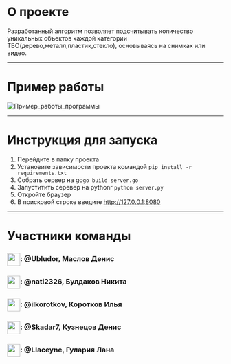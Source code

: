 # О проекте
Разработанный алгоритм позволяет подсчитывать количество уникальных объектов каждой категории ТБО(дерево,металл,пластик,стекло), основываясь на снимках или видео.

---

# Пример работы


![Пример_работы_программы]()

---

# Инструкция для запуска

1. Перейдите в папку проекта
2. Установите зависимости проекта командой ```pip install -r requirements.txt```
3. Собрать сервер на go```go build server.go```
4. Запуститить серевер на pythonr ```python server.py```
5. Откройте браузер
6. В поисковой строке введите http://127.0.0.1:8080

---

# Участники команды
<h3><img align="center" height="30" src="https://user-images.githubusercontent.com/51875349/198863127-837491f2-b57f-4c75-9840-6a4b01236c7a.png">: @Ubludor, Маслов Денис</h3>
<h3><img align="center" height="30" src="https://user-images.githubusercontent.com/51875349/198863127-837491f2-b57f-4c75-9840-6a4b01236c7a.png">: @nati2326, Булдаков Никита</h3>
<h3><img align="center" height="30" src="https://user-images.githubusercontent.com/51875349/198863127-837491f2-b57f-4c75-9840-6a4b01236c7a.png">: @ilkorotkov, Коротков Илья</h3>
<h3><img align="center" height="30" src="https://user-images.githubusercontent.com/51875349/198863127-837491f2-b57f-4c75-9840-6a4b01236c7a.png">: @Skadar7, Кузнецов Денис</h3>
<h3><img align="center" height="30" src="https://user-images.githubusercontent.com/51875349/198863127-837491f2-b57f-4c75-9840-6a4b01236c7a.png">: @Llaceyne, Гулария Лана</h3>

